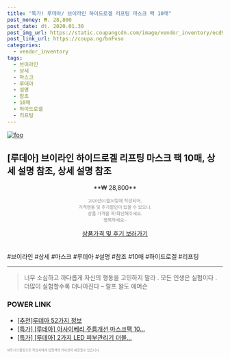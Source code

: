 ```yaml
--- 
title: "특가! 루데아/ 브이라인 하이드로겔 리프팅 마스크 팩 10매" 
post_money: ₩. 28,800 
post_date: dt. 2020.01.30 
post_img_url: https://static.coupangcdn.com/image/vendor_inventory/ecd9/b27a64d52a1349b9d88bfd571a9791d940b55b83fb6a4916afff227cd9e3.jpg 
post_link_url: https://coupa.ng/bnFvso 
categories: 
  - vendor_inventory 
tags: 
  - 브이라인 
  - 상세 
  - 마스크 
  - 루데아 
  - 설명 
  - 참조 
  - 10매 
  - 하이드로겔 
  - 리프팅 
--- 
```

[![foo](https://static.coupangcdn.com/image/vendor_inventory/ecd9/b27a64d52a1349b9d88bfd571a9791d940b55b83fb6a4916afff227cd9e3.jpg)](https://coupa.ng/bnFvso) 

## [루데아] 브이라인 하이드로겔 리프팅 마스크 팩 10매, 상세 설명 참조, 상세 설명 참조 
<p style="text-align: center;">**₩ 28,800**</p> 
<p style="text-align: center;"><span style="color: #898c8f; font-family: Georgia,Times,serif; font-size: 0.75em;">2020년01월30일에 작성되어, <br>가격변동 및 추가할인이 있을 수 있으니,<br> 상품 가격을 꼭!확인해주세요.<br>행복하세요~</span> 
</p>	 
<div markdown="0" style="text-align: center;"><a href="https://coupa.ng/bnFvso" class="btn btn--success">상품가격 및 후기 보러가기</a></div> 
<br><br> 
  #브이라인 #상세 #마스크 #루데아 #설명 #참조 #10매 #하이드로겔 #리프팅 
<hr> 

> 너무 소심하고 까다롭게 자신의 행동을 고민하지 말라 . 모든 인생은 실험이다 . 더많이 실험할수록 더나아진다  – 랄프 왈도 에머슨 


### POWER LINK

* <a href="https://blog.naver.com/fasyy4321/221789622902" target="_blank">[추천]루데아 52가지 정보</a>
* <a href="https://blog.naver.com/an0733/221790383010" target="_blank">[특가] [루데아] 아사이베리 주름개선 마스크팩 10...</a>
* <a href="https://blog.naver.com/sakai111/221790270885" target="_blank">[특가] [루데아] 2가지 LED 피부관리기 더블...</a>

<span style="color: #898c8f; font-family: Georgia,Times,serif; font-size: 0.55em;">파트너스활동으로 작성자에게 일정액의 커미션이 제공될수 있습니다.</span> 
